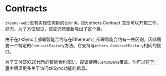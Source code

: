 # Contracts

`zksync-web3`没有实现任何新的`合同'类，因为`ethers.Contract`完全可以开箱工作。然而，为了方便起见，该库仍然重新导出了这个类。

由于在zkSync上部署智能合约与在Ethereum上部署智能合约有一些区别，因此需要一个特定的`ContractFactory`方法。它支持与`ethers.ContractFactory`相同的接口。

为了支付ERC20代币的智能合约互动，应该使用`customData`覆盖。你可以在[下一章](./features.md)中阅读更多关于访问zkSync功能的信息。


